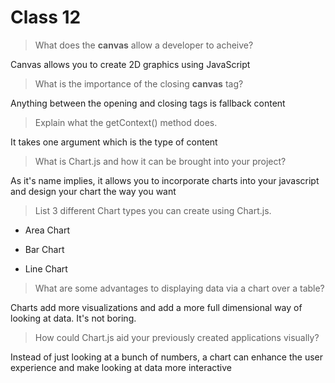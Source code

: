 # Class 12

> What does the **canvas** allow a developer to acheive?

Canvas allows you to create 2D graphics using JavaScript

> What is the importance of the closing **canvas** tag?

Anything between the opening and closing tags is fallback content

> Explain what the getContext() method does.

It takes one argument which is the type of content

> What is Chart.js and how it can be brought into your project?

As it's name implies, it allows you to incorporate charts into your javascript and design your chart the way you want

> List 3 different Chart types you can create using Chart.js.

- Area Chart

- Bar Chart

- Line Chart

> What are some advantages to displaying data via a chart over a table?

Charts add more visualizations and add a more full dimensional way of looking at data. It's not boring.

> How could Chart.js aid your previously created applications visually?

Instead of just looking at a bunch of numbers, a chart can enhance the user experience and make looking at data more interactive
